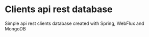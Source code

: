 # Clients api rest database

Simple api rest clients database created with Spring, WebFlux and MongoDB
